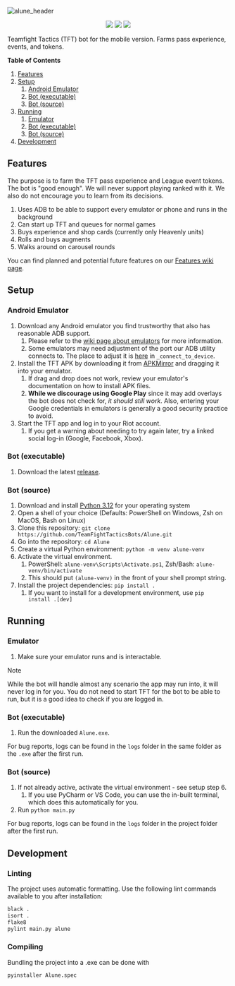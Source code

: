 ![alune_header](https://github.com/TeamFightTacticsBots/Alune/assets/60011425/dd30ed87-c5ca-42eb-810a-da07f6502cf5)
<p align="center">
  <img src="https://img.shields.io/badge/Python-3.12-green" />
  <img src="https://img.shields.io/badge/TFT_Set-11-blue" />
  <img src="https://github.com/TeamFightTacticsBots/Alune/actions/workflows/main.yml/badge.svg" />
</p>

Teamfight Tactics (TFT) bot for the mobile version. Farms pass experience, events, and tokens.

**Table of Contents**
1. [Features](#features)
2. [Setup](#setup)
   1. [Android Emulator](#android-emulator)
   2. [Bot (executable)](#bot-executable)
   3. [Bot (source)](#bot-source)
3. [Running](#running)
   1. [Emulator](#emulator)
   2. [Bot (executable)](#bot-executable-1)
   3. [Bot (source)](#bot-source-1)
4. [Development](#development) 

## Features

The purpose is to farm the TFT pass experience and League event tokens. The bot is "good enough".
We will never support playing ranked with it. We also do not encourage you to learn from its decisions.

1. Uses ADB to be able to support every emulator or phone and runs in the background
2. Can start up TFT and queues for normal games
3. Buys experience and shop cards (currently only Heavenly units)
4. Rolls and buys augments
5. Walks around on carousel rounds

You can find planned and potential future features on our [Features wiki page](https://github.com/TeamFightTacticsBots/Alune/wiki/Features).

## Setup

### Android Emulator

1. Download any Android emulator you find trustworthy that also has reasonable ADB support.
   1. Please refer to the [wiki page about emulators](https://github.com/TeamFightTacticsBots/Alune/wiki/Emulators) for more information.
   2. Some emulators may need adjustment of the port our ADB utility connects to. The place to adjust it is [here](./alune/adb.py) in `_connect_to_device`.
2. Install the TFT APK by downloading it from [APKMirror](https://www.apkmirror.com/apk/riot-games-inc/teamfight-tactics-league-of-legends-strategy-game/) and dragging it into your emulator.
   1. If drag and drop does not work, review your emulator's documentation on how to install APK files.  
   2. **While we discourage using Google Play** since it may add overlays the bot does not check for, _it should still work_. Also, entering your Google credentials in emulators is generally a good security practice to avoid.
3. Start the TFT app and log in to your Riot account.
   1. If you get a warning about needing to try again later, try a linked social log-in (Google, Facebook, Xbox).

### Bot (executable)

1. Download the latest [release](https://github.com/TeamFightTacticsBots/Alune/releases).

### Bot (source)

1. Download and install [Python 3.12](https://www.python.org/downloads/) for your operating system
2. Open a shell of your choice (Defaults: PowerShell on Windows, Zsh on MacOS, Bash on Linux)
3. Clone this repository: `git clone https://github.com/TeamFightTacticsBots/Alune.git`
4. Go into the repository: `cd Alune`
5. Create a virtual Python environment: `python -m venv alune-venv`
6. Activate the virtual environment.  
   1. PowerShell: `alune-venv\Scripts\Activate.ps1`, Zsh/Bash: `alune-venv/bin/activate`  
   2. This should put `(alune-venv)` in the front of your shell prompt string.
7. Install the project dependencies: `pip install .`
   1. If you want to install for a development environment, use `pip install .[dev]`

## Running

### Emulator

1. Make sure your emulator runs and is interactable.

> [!NOTE]
> While the bot will handle almost any scenario the app may run into, it will never log in for you.
> You do not need to start TFT for the bot to be able to run, but it is a good idea to check if you are logged in.

### Bot (executable)

1. Run the downloaded `Alune.exe`. 

For bug reports, logs can be found in the `logs` folder in the same folder as the `.exe` after the first run.

### Bot (source)

1. If not already active, activate the virtual environment - see setup step 6.  
   1. If you use PyCharm or VS Code, you can use the in-built terminal, which does this automatically for you.
2. Run `python main.py`

For bug reports, logs can be found in the `logs` folder in the project folder after the first run.

## Development

### Linting

The project uses automatic formatting. Use the following lint commands available to you after installation:
```bash
black .
isort .
flake8
pylint main.py alune
```

### Compiling

Bundling the project into a .exe can be done with
```bash
pyinstaller Alune.spec
```
